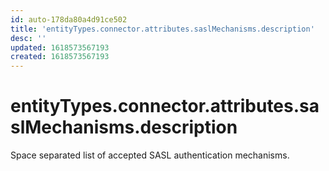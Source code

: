 ```yaml
---
id: auto-178da80a4d91ce502
title: 'entityTypes.connector.attributes.saslMechanisms.description'
desc: ''
updated: 1618573567193
created: 1618573567193
---
```

# entityTypes.connector.attributes.saslMechanisms.description

Space separated list of accepted SASL authentication mechanisms.